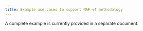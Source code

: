 ```yaml
---
title: Example use cases to support NAF v4 methodology
---
```


A complete example is currently provided in a separate document.
